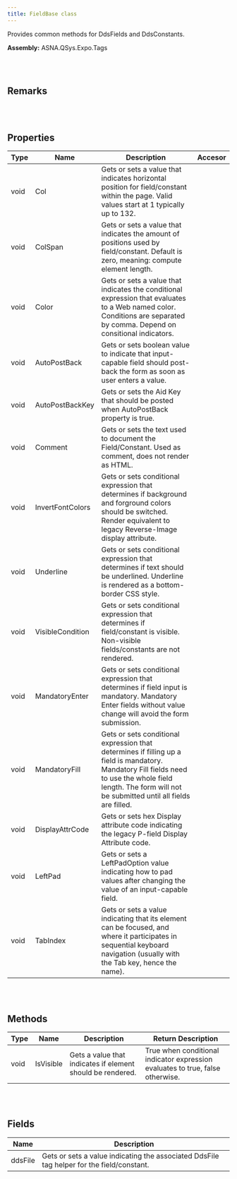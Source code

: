 ```yaml
---
title: FieldBase class
---
```


Provides common methods for DdsFields and DdsConstants.

**Assembly:** ASNA.QSys.Expo.Tags

<br>
<br>

## Remarks

<br>
<br>

## Properties

| Type | Name | Description | Accesor
| --- | --- | --- | --- 
| void | Col | Gets or sets a value that indicates horizontal position for field/constant within the page. Valid values start at 1 typically up to 132. | 
| void | ColSpan | Gets or sets a value that indicates the amount of positions used by field/constant. Default is zero, meaning: compute element length. | 
| void | Color | Gets or sets a value that indicates the conditional expression that evaluates to a Web named color. Conditions are separated by comma. Depend on consitional indicators. | 
| void | AutoPostBack | Gets or sets boolean value to indicate that input-capable field should post-back the form as soon as user enters a value. | 
| void | AutoPostBackKey | Gets or sets the Aid Key that should be posted when AutoPostBack property is true. | 
| void | Comment | Gets or sets the text used to document the Field/Constant. Used as comment, does not render as HTML. | 
| void | InvertFontColors | Gets or sets conditional expression that determines if background and forground colors should be switched. Render equivalent to legacy Reverse-Image display attribute. | 
| void | Underline | Gets or sets conditional expression that determines if text should be underlined. Underline is rendered as a bottom-border CSS style. | 
| void | VisibleCondition | Gets or sets conditional expression that determines if field/constant is visible. Non-visible fields/constants are not rendered. | 
| void | MandatoryEnter | Gets or sets conditional expression that determines if field input is mandatory. Mandatory Enter fields without value change will avoid the form submission. | 
| void | MandatoryFill | Gets or sets conditional expression that determines if filling up a field is mandatory. Mandatory Fill fields need to use the whole field length. The form will not be submitted until all fields are filled. | 
| void | DisplayAttrCode | Gets or sets hex Display attribute code indicating the legacy P-field Display Attribute code. | 
| void | LeftPad | Gets or sets a LeftPadOption value indicating how to pad values after changing the value of an input-capable field. | 
| void | TabIndex | Gets or sets a value indicating that its element can be focused, and where it participates in sequential keyboard navigation (usually with the Tab key, hence the name). | 

<br>
<br>

## Methods

| Type | Name | Description | Return Description 
| --- | --- | --- | --- 
| void | IsVisible | Gets a value that indicates if element should be rendered. | True when conditional indicator expression evaluates to true, false otherwise.

<br>
<br>

## Fields

| Name | Description
| --- | --- 
| ddsFile | Gets or sets a value indicating the associated DdsFile tag helper for the field/constant.

<br>
<br>

